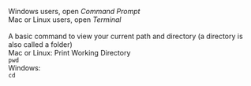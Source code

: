 Windows users, open _Command Prompt_\
Mac or Linux users, open _Terminal_\
\
A basic command to view your current path and directory (a directory is also called a folder)\
Mac or Linux: Print Working Directory\
`pwd`\
Windows:\
`cd`

